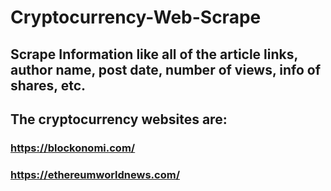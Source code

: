 # Cryptocurrency-Web-Scrape
## Scrape Information like all of the article links, author name, post date, number of views, info of shares, etc.
## The cryptocurrency websites are:
### https://blockonomi.com/
### https://ethereumworldnews.com/
